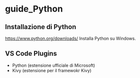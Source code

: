 # guide_Python

## Installazione di Python
https://www.python.org/downloads/
Installa Python su Windows.

## VS Code Plugins
- Python (estensione ufficiale di Microsoft)
- Kivy (estensione per il framewokr Kivy)